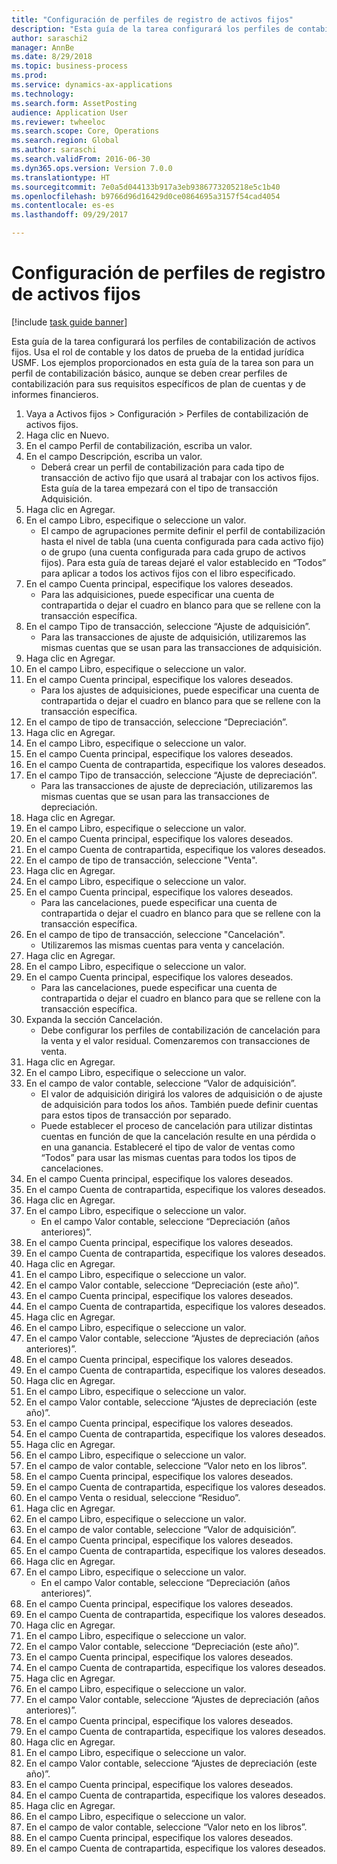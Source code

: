 ```yaml
--- 
title: "Configuración de perfiles de registro de activos fijos"
description: "Esta guía de la tarea configurará los perfiles de contabilización de activos fijos."
author: saraschi2
manager: AnnBe
ms.date: 8/29/2018
ms.topic: business-process
ms.prod: 
ms.service: dynamics-ax-applications
ms.technology: 
ms.search.form: AssetPosting
audience: Application User
ms.reviewer: twheeloc
ms.search.scope: Core, Operations
ms.search.region: Global
ms.author: saraschi
ms.search.validFrom: 2016-06-30
ms.dyn365.ops.version: Version 7.0.0
ms.translationtype: HT
ms.sourcegitcommit: 7e0a5d044133b917a3eb9386773205218e5c1b40
ms.openlocfilehash: b9766d96d16429d0ce0864695a3157f54cad4054
ms.contentlocale: es-es
ms.lasthandoff: 09/29/2017

---
```

# <a name="set-up-fixed-asset-posting-profiles"></a>Configuración de perfiles de registro de activos fijos

[!include [task guide banner](../../includes/task-guide-banner.md)]

Esta guía de la tarea configurará los perfiles de contabilización de activos fijos.  Usa el rol de contable y los datos de prueba de la entidad jurídica USMF.  Los ejemplos proporcionados en esta guía de la tarea son para un perfil de contabilización básico, aunque se deben crear perfiles de contabilización para sus requisitos específicos de plan de cuentas y de informes financieros.

1. Vaya a Activos fijos > Configuración > Perfiles de contabilización de activos fijos.
2. Haga clic en Nuevo.
3. En el campo Perfil de contabilización, escriba un valor.
4. En el campo Descripción, escriba un valor.
    * Deberá crear un perfil de contabilización para cada tipo de transacción de activo fijo que usará al trabajar con los activos fijos.  Esta guía de la tarea empezará con el tipo de transacción Adquisición.  
5. Haga clic en Agregar.
6. En el campo Libro, especifique o seleccione un valor.
    * El campo de agrupaciones permite definir el perfil de contabilización hasta el nivel de tabla (una cuenta configurada para cada activo fijo) o de grupo (una cuenta configurada para cada grupo de activos fijos).  Para esta guía de tareas dejaré el valor establecido en “Todos” para aplicar a todos los activos fijos con el libro especificado.  
7. En el campo Cuenta principal, especifique los valores deseados.
    * Para las adquisiciones, puede especificar una cuenta de contrapartida o dejar el cuadro en blanco para que se rellene con la transacción específica.    
8. En el campo Tipo de transacción, seleccione “Ajuste de adquisición”.
    * Para las transacciones de ajuste de adquisición, utilizaremos las mismas cuentas que se usan para las transacciones de adquisición.  
9. Haga clic en Agregar.
10. En el campo Libro, especifique o seleccione un valor.
11. En el campo Cuenta principal, especifique los valores deseados.
    * Para los ajustes de adquisiciones, puede especificar una cuenta de contrapartida o dejar el cuadro en blanco para que se rellene con la transacción específica.    
12. En el campo de tipo de transacción, seleccione “Depreciación”.
13. Haga clic en Agregar.
14. En el campo Libro, especifique o seleccione un valor.
15. En el campo Cuenta principal, especifique los valores deseados.
16. En el campo Cuenta de contrapartida, especifique los valores deseados.
17. En el campo Tipo de transacción, seleccione “Ajuste de depreciación”.
    * Para las transacciones de ajuste de depreciación, utilizaremos las mismas cuentas que se usan para las transacciones de depreciación.  
18. Haga clic en Agregar.
19. En el campo Libro, especifique o seleccione un valor.
20. En el campo Cuenta principal, especifique los valores deseados.
21. En el campo Cuenta de contrapartida, especifique los valores deseados.
22. En el campo de tipo de transacción, seleccione "Venta".
23. Haga clic en Agregar.
24. En el campo Libro, especifique o seleccione un valor.
25. En el campo Cuenta principal, especifique los valores deseados.
    * Para las cancelaciones, puede especificar una cuenta de contrapartida o dejar el cuadro en blanco para que se rellene con la transacción específica.  
26. En el campo de tipo de transacción, seleccione "Cancelación".
    * Utilizaremos las mismas cuentas para venta y cancelación.  
27. Haga clic en Agregar.
28. En el campo Libro, especifique o seleccione un valor.
29. En el campo Cuenta principal, especifique los valores deseados.
    * Para las cancelaciones, puede especificar una cuenta de contrapartida o dejar el cuadro en blanco para que se rellene con la transacción específica.  
30. Expanda la sección Cancelación.
    * Debe configurar los perfiles de contabilización de cancelación para la venta y el valor residual.  Comenzaremos con transacciones de venta.  
31. Haga clic en Agregar.
32. En el campo Libro, especifique o seleccione un valor.
33. En el campo de valor contable, seleccione “Valor de adquisición”.
    * El valor de adquisición dirigirá los valores de adquisición o de ajuste de adquisición para todos los años.  También puede definir cuentas para estos tipos de transacción por separado.  
    * Puede establecer el proceso de cancelación para utilizar distintas cuentas en función de que la cancelación resulte en una pérdida o en una ganancia.  Estableceré el tipo de valor de ventas como “Todos” para usar las mismas cuentas para todos los tipos de cancelaciones.  
34. En el campo Cuenta principal, especifique los valores deseados.
35. En el campo Cuenta de contrapartida, especifique los valores deseados.
36. Haga clic en Agregar.
37. En el campo Libro, especifique o seleccione un valor.
    * En el campo Valor contable, seleccione “Depreciación (años anteriores)”.  
38. En el campo Cuenta principal, especifique los valores deseados.
39. En el campo Cuenta de contrapartida, especifique los valores deseados.
40. Haga clic en Agregar.
41. En el campo Libro, especifique o seleccione un valor.
42. En el campo Valor contable, seleccione “Depreciación (este año)”.
43. En el campo Cuenta principal, especifique los valores deseados.
44. En el campo Cuenta de contrapartida, especifique los valores deseados.
45. Haga clic en Agregar.
46. En el campo Libro, especifique o seleccione un valor.
47. En el campo Valor contable, seleccione “Ajustes de depreciación (años anteriores)”.
48. En el campo Cuenta principal, especifique los valores deseados.
49. En el campo Cuenta de contrapartida, especifique los valores deseados.
50. Haga clic en Agregar.
51. En el campo Libro, especifique o seleccione un valor.
52. En el campo Valor contable, seleccione “Ajustes de depreciación (este año)”.
53. En el campo Cuenta principal, especifique los valores deseados.
54. En el campo Cuenta de contrapartida, especifique los valores deseados.
55. Haga clic en Agregar.
56. En el campo Libro, especifique o seleccione un valor.
57. En el campo de valor contable, seleccione “Valor neto en los libros”.
58. En el campo Cuenta principal, especifique los valores deseados.
59. En el campo Cuenta de contrapartida, especifique los valores deseados.
60. En el campo Venta o residual, seleccione “Residuo”.
61. Haga clic en Agregar.
62. En el campo Libro, especifique o seleccione un valor.
63. En el campo de valor contable, seleccione “Valor de adquisición”.
64. En el campo Cuenta principal, especifique los valores deseados.
65. En el campo Cuenta de contrapartida, especifique los valores deseados.
66. Haga clic en Agregar.
67. En el campo Libro, especifique o seleccione un valor.
    * En el campo Valor contable, seleccione “Depreciación (años anteriores)”.  
68. En el campo Cuenta principal, especifique los valores deseados.
69. En el campo Cuenta de contrapartida, especifique los valores deseados.
70. Haga clic en Agregar.
71. En el campo Libro, especifique o seleccione un valor.
72. En el campo Valor contable, seleccione “Depreciación (este año)”.
73. En el campo Cuenta principal, especifique los valores deseados.
74. En el campo Cuenta de contrapartida, especifique los valores deseados.
75. Haga clic en Agregar.
76. En el campo Libro, especifique o seleccione un valor.
77. En el campo Valor contable, seleccione “Ajustes de depreciación (años anteriores)”.
78. En el campo Cuenta principal, especifique los valores deseados.
79. En el campo Cuenta de contrapartida, especifique los valores deseados.
80. Haga clic en Agregar.
81. En el campo Libro, especifique o seleccione un valor.
82. En el campo Valor contable, seleccione “Ajustes de depreciación (este año)”.
83. En el campo Cuenta principal, especifique los valores deseados.
84. En el campo Cuenta de contrapartida, especifique los valores deseados.
85. Haga clic en Agregar.
86. En el campo Libro, especifique o seleccione un valor.
87. En el campo de valor contable, seleccione “Valor neto en los libros”.
88. En el campo Cuenta principal, especifique los valores deseados.
89. En el campo Cuenta de contrapartida, especifique los valores deseados.


